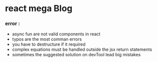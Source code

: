 # react mega Blog



### error :

- async fun are not valid components in react 
- typos are the most comman errors 
- you have to destructure if it required 
- complex equations must be handled outside the jsx return statements
- sometimes the suggested solution on devTool lead big mistakes